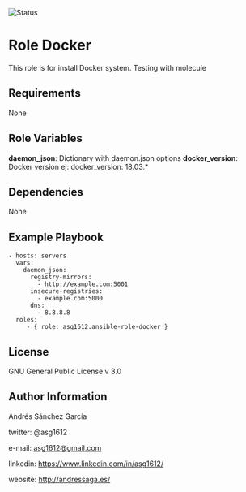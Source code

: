 ![Status](https://travis-ci.org/asg1612/ansible-role-docker.svg?branch=master)

Role Docker
=========

This role is for install Docker system. Testing with molecule

Requirements
------------

None

Role Variables
--------------
**daemon_json**: Dictionary with daemon.json options
**docker_version**: Docker version ej: docker_version: 18.03.*

Dependencies
------------

None


Example Playbook
----------------

    - hosts: servers
      vars:
        daemon_json:
          registry-mirrors:
            - http://example.com:5001
          insecure-registries:
            - example.com:5000
          dns:
            - 8.8.8.8
      roles:
         - { role: asg1612.ansible-role-docker }


License
-------

GNU General Public License v 3.0


Author Information
------------------

Andrés Sánchez García

twitter: @asg1612

e-mail: asg1612@gmail.com

linkedin: https://www.linkedin.com/in/asg1612/

website: http://andressaga.es/
